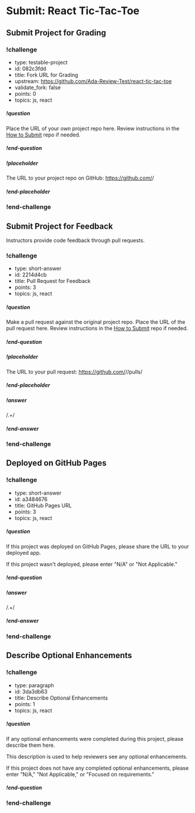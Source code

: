 # Submit: React Tic-Tac-Toe

## Submit Project for Grading

<!-- prettier-ignore-start -->
### !challenge
* type: testable-project
* id: 082c3fdd
* title: Fork URL for Grading
* upstream: https://github.com/Ada-Review-Test/react-tic-tac-toe
* validate_fork: false
* points: 0
* topics: js, react
##### !question

Place the URL of your own project repo here. Review instructions in the [How to Submit](../ada-project-practices/how-to-submit.md) repo if needed.

##### !end-question
##### !placeholder

The URL to your project repo on GitHub: https://github.com/<your-username>/<project-name>

##### !end-placeholder
### !end-challenge
<!-- prettier-ignore-end -->

## Submit Project for Feedback

Instructors provide code feedback through pull requests.

<!-- prettier-ignore-start -->
### !challenge
* type: short-answer
* id: 2214d4cb
* title: Pull Request for Feedback
* points: 3
* topics: js, react
##### !question

Make a pull request against the original project repo. Place the URL of the pull request here. Review instructions in the [How to Submit](../ada-project-practices/how-to-submit.md) repo if needed.

##### !end-question
##### !placeholder

The URL to your pull request: https://github.com/<some-ada-repo>/<project-name>/pulls/<pull-request>

##### !end-placeholder
##### !answer

/.+/

##### !end-answer
### !end-challenge
<!-- prettier-ignore-end -->

## Deployed on GitHub Pages

<!-- prettier-ignore-start -->
### !challenge
* type: short-answer
* id: a3484676
* title: GitHub Pages URL
* points: 3
* topics: js, react
##### !question

If this project was deployed on GitHub Pages, please share the URL to your deployed app.

If this project wasn't deployed, please enter "N/A" or "Not Applicable."

##### !end-question
##### !answer

/.+/

##### !end-answer
### !end-challenge
<!-- prettier-ignore-end -->

## Describe Optional Enhancements

<!-- prettier-ignore-start -->
### !challenge
* type: paragraph
* id: 3da3db63
* title: Describe Optional Enhancements
* points: 1
* topics: js, react
##### !question

If any optional enhancements were completed during this project, please describe them here.

This description is used to help reviewers see any optional enhancements.

If this project does not have any completed optional enhancements, please enter "N/A," "Not Applicable," or "Focused on requirements."

##### !end-question
### !end-challenge
<!-- prettier-ignore-end -->
